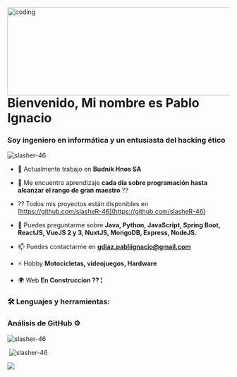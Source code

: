   <img align="right" alt="coding" width="1000" height="200" src="https://media.giphy.com/media/4rZA5D22301iMgrUNd/giphy.gif" />
  <h1 alinear="centro">Bienvenido, Mi nombre es Pablo Ignacio </h1>
  <h3 alinear="centro">Soy ingeniero en informática y un entusiasta del hacking ético</h3>

  <p alinear="centro"> <img src="https://komarev.com/ghpvc/?username=slasher-46&label=Profile%20views&color=0e75b6&estilo=flat" alt="slasher-46" /> </p>

- 🔭 Actualmente trabajo en **Budnik Hnos SA**

- 🌱 Me encuentro aprendizaje **cada día sobre programación hasta alcanzar el rango de gran maestro** ⁇ 

- ?? Todos mis proyectos están disponibles en [https://github.com/slasheR-46](https://github.com/slasheR-46)

- 💬 Puedes preguntarme sobre **Java, Python, JavaScript, Spring Boot, ReactJS, VueJS 2 y 3, NuxtJS, MongoDB, Express, NodeJS.**

- 📫 Puedes contactarme en **gdiaz.pabliignacio@gmail.com**

- ⚡ Hobby **Motocicletas, videojuegos, Hardware**

- 🌍 Web **En Construccion ?? ¦**

<h3 alinear="centro">🛠 Lenguajes y herramientas:</h3>

  
<h3 alinear="centro">Análisis de GitHub ⚙</h3>

<p><img alinear="izquierda" src="https://github-readme-stats.vercel.app/api/top-langs?username=slasher-46&show_icons=true&local=en&diseño=compacto" alt="slasher-46" /></p>

<p>&nbsp;<img alinear="centro" src="https://github-readme-stats.vercel.app/api?username=slasher-46&show_icons=true&locale=en" alt="slasher-46" /></p>


<img src="https://media.giphy.com/media/yl3XErRq8qmmA/giphy.gif" ancho="1000" alta="200"/>
